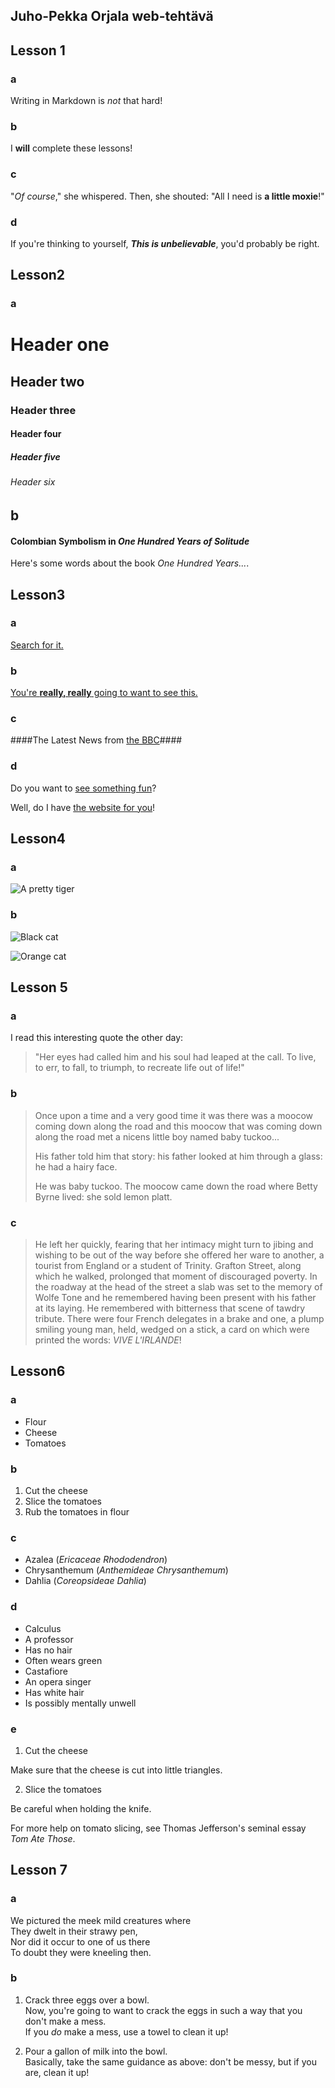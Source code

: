 ## Juho-Pekka Orjala web-tehtävä
## Lesson 1
### a
Writing in Markdown is _not_ that hard!
### b
I **will** complete these lessons!
### c
"_Of course_," she whispered. Then, she shouted: "All I need is **a little moxie**!"
### d
If you're thinking to yourself, **_This is unbelievable_**, you'd probably be right.


## Lesson2
### a
# Header one
## Header two
### Header three
#### Header four
##### Header five
###### Header six

## b
#### Colombian Symbolism in _One Hundred Years of Solitude_ ####

Here's some words about the book _One Hundred Years..._.


## Lesson3
### a
[Search for it.](www.google.com)
### b
[You're **really, really** going to want to see this.](www.dailykitten.com)
### c
####The Latest News from [the BBC](www.bbc.com/news)####
### d
Do you want to [see something fun][a fun place]?

Well, do I have [the website for you][another fun place]!

[a fun place]: www.zombo.com
[another fun place]: www.stumbleupon.com


## Lesson4
### a
![A pretty tiger](https://upload.wikimedia.org/wikipedia/commons/5/56/Tiger.50.jpg)
### b
![Black cat][Black]

![Orange cat][Orange]

[Black]: https://upload.wikimedia.org/wikipedia/commons/a/a3/81_INF_DIV_SSI.jpg
[Orange]: http://icons.iconarchive.com/icons/google/noto-emoji-animals-nature/256/22221-cat-icon.png


## Lesson 5
### a
I read this interesting quote the other day:

>"Her eyes had called him and his soul had leaped at the call. To live, to err, to fall, to triumph, to recreate life out of life!"
### b
>Once upon a time and a very good time it was there was a moocow coming down along the road and this moocow that was coming down along the road met a nicens little boy named baby tuckoo...
>
>His father told him that story: his father looked at him through a glass: he had a hairy face.
>
>He was baby tuckoo. The moocow came down the road where Betty Byrne lived: she sold lemon platt.
### c
>He left her quickly, fearing that her intimacy might turn to jibing and wishing to be out of the way before she offered her ware to another, a tourist from England or a student of Trinity. Grafton Street, along which he walked, prolonged that moment of discouraged poverty. In the roadway at the head of the street a slab was set to the memory of Wolfe Tone and he remembered having been present with his father at its laying. He remembered with bitterness that scene of tawdry tribute. There were four French delegates in a brake and one, a plump smiling young man, held, wedged on a stick, a card on which were printed the words: _VIVE L'IRLANDE_!


## Lesson6
### a
* Flour
* Cheese
* Tomatoes
### b
1. Cut the cheese
2. Slice the tomatoes
3. Rub the tomatoes in flour
### c
* Azalea (_Ericaceae Rhododendron_)
* Chrysanthemum (_Anthemideae Chrysanthemum_)
* Dahlia (_Coreopsideae Dahlia_)
### d
* Calculus
 * A professor
 * Has no hair
 * Often wears green
* Castafiore
 * An opera singer
 * Has white hair
 * Is possibly mentally unwell
### e
1. Cut the cheese

 Make sure that the cheese is cut into little triangles.

2. Slice the tomatoes
  
 Be careful when holding the knife.

 For more help on tomato slicing, see Thomas Jefferson's seminal essay _Tom Ate Those_.


## Lesson 7
### a
We pictured the meek mild creatures where  
They dwelt in their strawy pen,  
Nor did it occur to one of us there  
To doubt they were kneeling then.
### b
1. Crack three eggs over a bowl.  
 Now, you're going to want to crack the eggs in such a way that you don't make a mess.  
 If you _do_ make a mess, use a towel to clean it up!

2. Pour a gallon of milk into the bowl.  
 Basically, take the same guidance as above: don't be messy, but if you are, clean it up!
